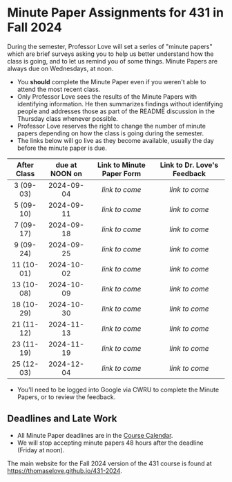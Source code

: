 # Minute Paper Assignments for 431 in Fall 2024

During the semester, Professor Love will set a series of "minute papers" which are brief surveys asking you to help us better understand how the class is going, and to let us remind you of some things. Minute Papers are always due on Wednesdays, at noon.

- You **should** complete the Minute Paper even if you weren't able to attend the most recent class.
- Only Professor Love sees the results of the Minute Papers with identifying information. He then summarizes findings without identifying people and addresses those as part of the README discussion in the Thursday class whenever possible.
- Professor Love reserves the right to change the number of minute papers depending on how the class is going during the semester.
- The links below will go live as they become available, usually the day before the minute paper is due.

After Class | due at NOON on | Link to Minute Paper Form | Link to Dr. Love's Feedback
:----------: | :------: | :---------------------: | :--------------------------:
3 (09-03) | 2024-09-04 | *link to come* | *link to come*
5 (09-10) | 2024-09-11 | *link to come* | *link to come*
7 (09-17) | 2024-09-18 | *link to come* | *link to come*
9 (09-24) | 2024-09-25 | *link to come* | *link to come*
11 (10-01) | 2024-10-02 | *link to come* | *link to come*
13 (10-08) | 2024-10-09 | *link to come* | *link to come*
18 (10-29) | 2024-10-30 | *link to come* | *link to come*
21 (11-12) | 2024-11-13 | *link to come* | *link to come*
23 (11-19) | 2024-11-19 | *link to come* | *link to come*
25 (12-03) | 2024-12-04 | *link to come* | *link to come*

- You'll need to be logged into Google via CWRU to complete the Minute Papers, or to review the feedback.

## Deadlines and Late Work

- All Minute Paper deadlines are in the [Course Calendar](https://thomaselove.github.io/431-2024/calendar.html).
- We will stop accepting minute papers 48 hours after the deadline (Friday at noon).

The main website for the Fall 2024 version of the 431 course is found at <https://thomaselove.github.io/431-2024>.
